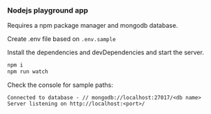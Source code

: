 ### Nodejs playground app

Requires a npm package manager and mongodb database.

Create .env file based on `.env.sample`

Install the dependencies and devDependencies and start the server.

```sh
npm i
npm run watch
```

Check the console for sample paths:

```
Connected to database - // mongodb://localhost:27017/<db name>
Server listening on http://localhost:<port>/
```
